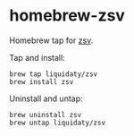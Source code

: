 # homebrew-zsv

Homebrew tap for [zsv](https://github.com/liquidaty/zsv).

Tap and install:

```shell
brew tap liquidaty/zsv
brew install zsv
```

Uninstall and untap:

```shell
brew uninstall zsv
brew untap liquidaty/zsv
```
